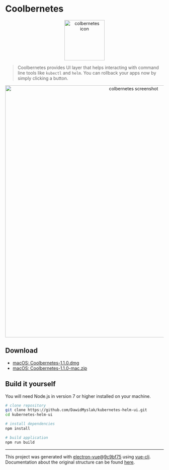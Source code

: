 # Coolbernetes

<div align="center">
<img
width="128" src="http://dawid.myslak.me/coolbernetes/icon.png" alt="colbernetes icon">
</div>

> Coolbernetes provides UI layer that helps interacting with command line tools like `kubectl` and `helm`.
You can rollback your apps now by simply clicking a button.

<div align="center">
<img
width="800" 
src="http://dawid.myslak.me/coolbernetes/screenshot.png" alt="colbernetes screenshot">
</div>

## Download

* [macOS: Coolbernetes-1.1.0.dmg](http://dawid.myslak.me/coolbernetes/Coolbernetes-1.1.0.dmg)
* [macOS: Coolbernetes-1.1.0-mac.zip](http://dawid.myslak.me/coolbernetes/Coolbernetes-1.1.0-mac.zip)

## Build it yourself

You will need Node.js in version 7 or higher installed on your machine.

``` bash
# clone repository
git clone https://github.com/DawidMyslak/kubernetes-helm-ui.git
cd kubernetes-helm-ui

# install dependencies
npm install

# build application
npm run build
```

---

This project was generated with [electron-vue](https://github.com/SimulatedGREG/electron-vue)@[9c9bf75](https://github.com/SimulatedGREG/electron-vue/tree/9c9bf75630add075bfa58f52e391e82fb1b9f44a) using [vue-cli](https://github.com/vuejs/vue-cli). Documentation about the original structure can be found [here](https://simulatedgreg.gitbooks.io/electron-vue/content/index.html).
